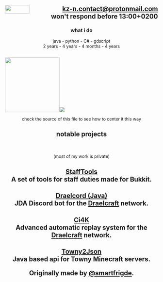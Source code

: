 <div align=right><h2> <img align=left src="https://i.imgur.com/xSZkMEv.png" width="80" height="27.2"><a href="mailto:kz-n.contact@protonmail.com">kz-n.contact@protonmail.com</a><br>won't respond before 13:00+0200</h2>
</div>

<h3 align=center>what i do</h3>

<div align=center>java - python  - C# - gdscript</div>

<div align=center>2 years - 4 years - 4 months - 4 years</div>

<div align=left> <h2></h2></div>

<img src="https://upload.wikimedia.org/wikipedia/commons/8/89/HD_transparent_picture.png" width="180">![](https://github-readme-stats.vercel.app/api?username=kz-n&bg_color=90,ffcc72,ffefba&title_color=4d2824&text_color=4d2824&border_color=4d2824)
<p align=center>check the source of this file to see how to center it this way</p>

<div align=left> <h2></h2></div>
<div align=center>
  <h2><p></p>
    notable projects<p></p></h2><br></div>
<div align=center><p>(most of my work is private)</p></div>
<h2 align=center>
  <a href="https://github.com/EarthlySMP/staff-tools">StaffTools</a>
  <br>
  A set of tools for staff duties made for Bukkit.
</h2>
<h2 align=center>
  <a href="https://github.com/EarthlySMP/Draelcord">Draelcord (Java)</a>
  <br>
  JDA Discord bot for the <a href="https://www.draelcraft.net">Draelcraft</a> network.
</h2>
<h2 align=center>
  <a href="https://github.com/EarthlySMP/CaughtIn4K">Ci4K</a>
  <br>
  Advanced automatic replay system for the <a href="https://www.draelcraft.net">Draelcraft</a> network.
</h2>
<h2 align=center>
  <a href="https://github.com/EarthlySMP/Towny2Json">Towny2Json</a>
  <br>
  Java based api for Towny Minecraft servers.
  <br>
  <p align=center>
    Originally made by <a href="https://github.com/smartfrigde">@smartfrigde</a>.
  </p>
</h2>
